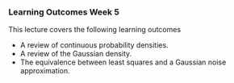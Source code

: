 ### Learning Outcomes Week 5

This lecture covers the following learning outcomes

-   A review of continuous probability densities.
-   A review of the Gaussian density.
-   The equivalence between least squares and a Gaussian noise
    approximation.

